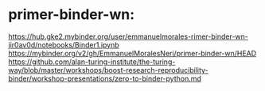 # primer-binder-wn: 
https://hub.gke2.mybinder.org/user/emmanuelmorales-rimer-binder-wn-jir0av0d/notebooks/Binder1.ipynb
https://mybinder.org/v2/gh/EmmanuelMoralesNeri/primer-binder-wn/HEAD
https://github.com/alan-turing-institute/the-turing-way/blob/master/workshops/boost-research-reproducibility-binder/workshop-presentations/zero-to-binder-python.md
